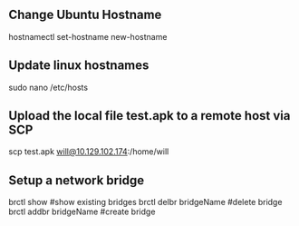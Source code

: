 Change Ubuntu Hostname
---
hostnamectl set-hostname new-hostname    

Update linux hostnames
---
sudo nano /etc/hosts

Upload the local file test.apk to a remote host via SCP
---
scp test.apk will@10.129.102.174:/home/will


Setup a network bridge
---
brctl show              #show existing bridges
brctl delbr bridgeName  #delete bridge
brctl addbr bridgeName  #create bridge



